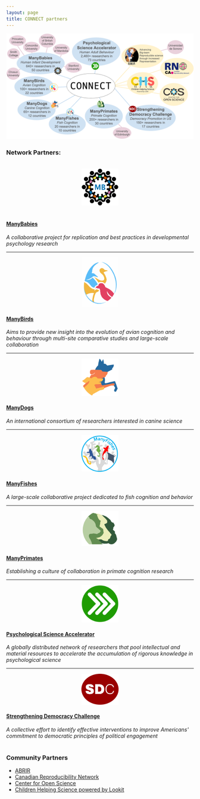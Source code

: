 ```yaml
---
layout: page
title: CONNECT partners
---
```



<img src="/assets/img/connect-partners.png" />

### Network Partners: 

<section>
  <div class="container">
    <div class="row">
      <div class="col-sm-3" align="center">
        <br>
        <a href="https://manybabies.org/"><img src="/assets/img/manybabies-logo.png" alt="ManyBabies logo" height="100"></a>
      </div>
      <div class="col-sm-9">
        <br>
        <h4><a href="https://manybabies.org/">ManyBabies</a></h4>
        <i>A collaborative project for replication and best practices in developmental psychology research</i>
      </div>
    </div>
    <hr>
    <div class="row">
      <div class="col-sm-3 col-xs-6" align="center">
        <a href="http://themanybirds.com"><img src="/assets/img/manybirds-logo.png" alt="ManyBirds logo" width="100"></a>
      </div>
      <div class="col-sm-9">
        <h4><a href="http://themanybirds.com">ManyBirds</a></h4>
        <i>Aims to provide new insight into the evolution of avian cognition and behaviour through multi-site comparative studies and large-scale collaboration</i>
      </div>
    </div>
    <hr>
    <div class="row">
      <div class="col-sm-3 col-xs-6" align="center">
        <a href="https://manydogsproject.github.io"><img src="/assets/img/manydogs-logo.png" alt="ManyDogs logo" width="100"></a>
      </div>
      <div class="col-sm-9">
        <h4><a href="https://manydogsproject.github.io">ManyDogs</a></h4>
        <i>An international consortium of researchers interested in canine science</i>
      </div>
    </div>
    <hr>
    <div class="row">
      <div class="col-sm-3 col-xs-6" align="center">
        <a href="https://themanyfishes.github.io/"><img src="/assets/img/manyfishes-logo.png" alt="ManyFishes logo" width="100"></a>
      </div>
      <div class="col-sm-9">
        <h4><a href="https://themanyfishes.github.io/">ManyFishes</a></h4>
        <i>A large-scale collaborative project dedicated to fish cognition and behavior</i>
      </div>
    </div>
    <hr>
    <div class="row">
      <div class="col-sm-3 col-xs-6" align="center">
        <a href="https://manyprimates.github.io/"><img src="/assets/img/manyprimates-logo.png" alt="ManyPrimates logo" width="100"></a>
      </div>
      <div class="col-sm-9">
        <h4><a href="https://manyprimates.github.io/">ManyPrimates</a></h4>
        <i>Establishing a culture of collaboration in primate cognition research</i>
      </div>
    </div>
    <hr>
    <div class="row">
      <div class="col-sm-3 col-xs-6" align="center">
        <a href="https://psysciacc.org/"><img src="/assets/img/psa-logo.png" alt="Psychological Science Accelerator logo" width="100"></a>
      </div>
      <div class="col-sm-9">
        <h4><a href="https://psysciacc.org/">Psychological Science Accelerator</a></h4>
        <i>A globally distributed network of researchers that pool intellectual and material resources to accelerate the accumulation of rigorous knowledge in psychological science</i>
      </div>
    </div>
    <hr>
    <div class="row">
      <div class="col-sm-3 col-xs-6" align="center">
        <a href="https://www.strengtheningdemocracychallenge.org/"><img src="/assets/img/sdc-logo.png" alt="Strengthening Democracy Challenge logo" width="100"></a>
      </div>
      <div class="col-sm-9">
        <h4><a href="https://www.strengtheningdemocracychallenge.org/">Strengthening Democracy Challenge</a></h4>
        <i>A collective effort to identify effective interventions to improve Americans' commitment to democratic principles of political engagement</i>
      </div>
    </div>
  </div>
</section>
<br>

### Community Partners

* [ABRIR](https://abrirpsy.org/)
* [Canadian Reproducibility Network](https://carn-recar.ca/)
* [Center for Open Science](https://www.cos.io/)
* [Children Helping Science powered by Lookit](https://lookit.mit.edu)